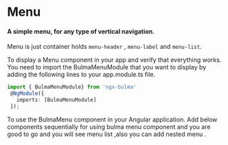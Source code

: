 # Menu
 #### A simple menu, for any type of vertical navigation.

  Menu is just container holds ```menu-header``` , ```menu-label``` and ```menu-list```.

 To display a Menu component in your app and verify that everything works.
 You need to import the BulmaMenuModule that you want to display by adding the following lines to your app.module.ts file.

 ```typescript
import { BulmaMenuModule} from 'ngx-bulma'
  @NgModule({
    imports: [BulmaMenuModule]
  });
 ```
To use the BulmaMenu component in your Angular application.
Add below components sequentially for using bulma menu component
 and you are good to go and you will see menu list ,also you can add nested menu    .


